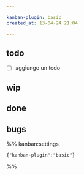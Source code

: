 ```yaml
---

kanban-plugin: basic
created_at: 13-04-24 21:04

---
```


## todo

- [ ] aggiungo un todo


## wip



## done



## bugs





%% kanban:settings
```
{"kanban-plugin":"basic"}
```
%%